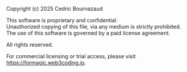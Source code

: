 Copyright (c) 2025 Cedric Bournazaud

This software is proprietary and confidential.  
Unauthorized copying of this file, via any medium is strictly prohibited.  
The use of this software is governed by a paid license agreement.

All rights reserved.

For commercial licensing or trial access, please visit https://formagic.web3coding.io.
